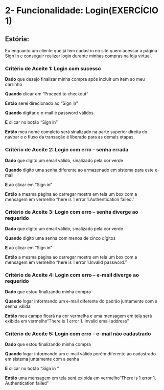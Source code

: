 # 2- Funcionalidade: Login(EXERCÍCIO 1)

## Estória: 
Eu enquanto um cliente que já tem cadastro no site quero acessar a página Sign In 
e conseguir realizar login durante minhas compras na loja virtual.



### Critério de Aceite 1:  Login com sucesso

**Dado**        que desejo finalizar minha compra após incluir um item ao meu carrinho 

**Quando**      clicar em “Proceed to checkout”

**Então**       serei direcionado ao “Sign in”

**Quando**      digitar o e-mail e password válidos

**E**           clicar no botão “Sign in”

**Então**       meu nome completo será sinalizado na parte superior direita do navbar e o fluxo da transação é liberado para as demais etapas.



### Critério de Aceite 2: Login com erro – senha errada

**Dado**           que digito um email válido, sinalizado pela cor verde

**Quando**      digito uma senha diferente ao armazenado em sistema para este e-mail

**E**                  ao clicar em “Sign in”

**Então**         a mesma página ao carregar mostra em tela um box com a mensagem em vermelho “here is 1 error 1.Authentication failed.”



### Critério de Aceite 3: Login com erro – senha diverge ao requerido

**Dado**      que digito um email válido, sinalizado pela cor verde

**Quando**    digito uma senha com menos de cinco dígitos

**E**         ao clicar em “Sign in”

**Então**     a mesma página ao carregar mostra em tela um box com a mensagem em vermelho “here is 1 error     1.Invalid password.”



### Critério de Aceite 4: Login com erro – e-mail diverge ao requerido

**Dado**       que estou finalizando minha compra

**Quando**     logar informando um e-mail diferente do padrão juntamente com a senha válida

**Então**      meu campo ficará na cor vermelha e uma mensagem em tela será exibida em vermelho“There is 1 error    1. Invalid email address”



### Critério de Aceite 5: Login com erro – e-mail não cadastrado

**Dado**        que estou finalizando minha compra

**Quando**      logar informando um e-mail válido porém diferente ao cadastrado em sistema juntamente com a senha

**E**           clicar no botão “Sign in ”

**Então**       uma mensagem em tela será exibida em vermelho“There is 1 error    1. Authentication failed”
